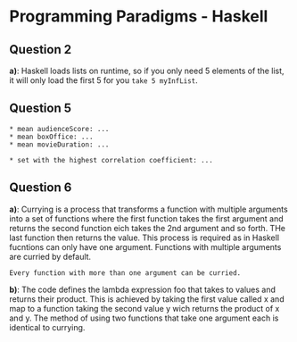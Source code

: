 # Programming Paradigms - Haskell

## Question 2

**a)**: Haskell loads lists on runtime, so if you only need 5 elements of the list, it will only load the first 5 for you `take 5 myInfList`.

## Question 5

    * mean audienceScore: ...
    * mean boxOffice: ...
    * mean movieDuration: ...

    * set with the highest correlation coefficient: ...

## Question 6

**a)**:
    Currying is a process that transforms a function with multiple arguments into a set of functions where the first function takes the first argument and returns the second function eich takes the 2nd argument and so forth. THe last function then returns the value. This process is required as in Haskell fucntions can only have one argument. Functions with multiple arguments are curried by default.

    Every function with more than one argument can be curried.

**b)**:
    The code defines the lambda expression foo that takes to values and returns their product. This is achieved by taking the first value called x and map to a function taking the second value y wich returns the product of x and y. The method of using two functions that take one argument each is identical to currying.
